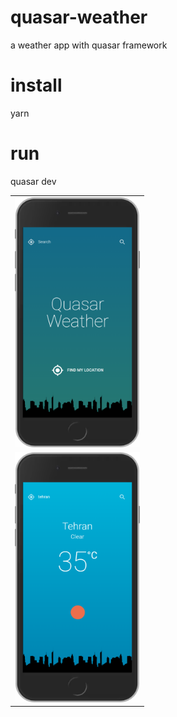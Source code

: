 # quasar-weather
a weather app with quasar framework

# install
yarn 

# run 
quasar dev 

<table>
  <tr>
    <td> <img src="screen1.png" width="200" height="400"></td>
   </tr> 
  
  <tr>
    <td> <img src="screen2.png" width="200" height="400"></td>
   </tr> 
 
</table>
 


